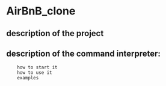 # AirBnB_clone

## description of the project
## description of the command interpreter:
        how to start it
        how to use it
        examples
